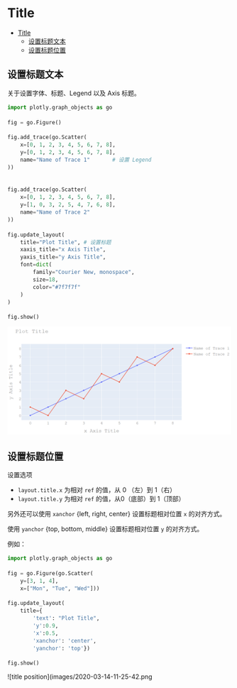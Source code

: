 # Title

- [Title](#title)
  - [设置标题文本](#%e8%ae%be%e7%bd%ae%e6%a0%87%e9%a2%98%e6%96%87%e6%9c%ac)
  - [设置标题位置](#%e8%ae%be%e7%bd%ae%e6%a0%87%e9%a2%98%e4%bd%8d%e7%bd%ae)

## 设置标题文本

关于设置字体、标题、Legend 以及 Axis 标题。

```py
import plotly.graph_objects as go

fig = go.Figure()

fig.add_trace(go.Scatter(
    x=[0, 1, 2, 3, 4, 5, 6, 7, 8],
    y=[0, 1, 2, 3, 4, 5, 6, 7, 8],
    name="Name of Trace 1"       # 设置 Legend
))


fig.add_trace(go.Scatter(
    x=[0, 1, 2, 3, 4, 5, 6, 7, 8],
    y=[1, 0, 3, 2, 5, 4, 7, 6, 8],
    name="Name of Trace 2"
))

fig.update_layout(
    title="Plot Title", # 设置标题
    xaxis_title="x Axis Title",
    yaxis_title="y Axis Title",
    font=dict(
        family="Courier New, monospace",
        size=18,
        color="#7f7f7f"
    )
)

fig.show()
```

![title](images/2020-03-14-11-17-35.png)

## 设置标题位置

设置选项

- `layout.title.x` 为相对 `ref` 的值，从 0 （左）到 1（右）
- `layout.title.y` 为相对 `ref` 的值，从0（底部）到 1（顶部）

另外还可以使用 `xanchor` {left, right, center} 设置标题相对位置 `x` 的对齐方式。

使用 `yanchor` {top, bottom, middle} 设置标题相对位置 `y` 的对齐方式。

例如：

```py
import plotly.graph_objects as go

fig = go.Figure(go.Scatter(
    y=[3, 1, 4],
    x=["Mon", "Tue", "Wed"]))

fig.update_layout(
    title={
        'text': "Plot Title",
        'y':0.9,
        'x':0.5,
        'xanchor': 'center',
        'yanchor': 'top'})

fig.show()
```

![title position](images/2020-03-14-11-25-42.png
